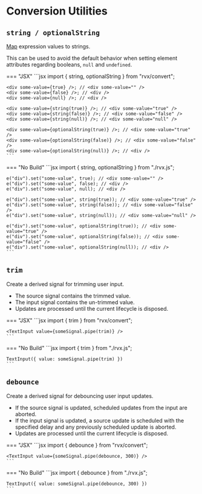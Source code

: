 # Conversion Utilities

## `string / optionalString`
[Map](./core/signals.md#map) expression values to strings.

This can be used to avoid the default behavior when setting element attributes regarding booleans, `null` and `undefined`.

=== "JSX"
	```jsx
	import { string, optionalString } from "rvx/convert";

	<div some-value={true} />; // <div some-value="" />
	<div some-value={false} />; // <div />
	<div some-value={null} />; // <div />

	<div some-value={string(true)} />; // <div some-value="true" />
	<div some-value={string(false)} />; // <div some-value="false" />
	<div some-value={string(null)} />; // <div some-value="null" />

	<div some-value={optionalString(true)} />; // <div some-value="true" />
	<div some-value={optionalString(false)} />; // <div some-value="false" />
	<div some-value={optionalString(null)} />; // <div />
	```

=== "No Build"
	```jsx
	import { string, optionalString } from "./rvx.js";

	e("div").set("some-value", true); // <div some-value="" />
	e("div").set("some-value", false); // <div />
	e("div").set("some-value", null); // <div />

	e("div").set("some-value", string(true)); // <div some-value="true" />
	e("div").set("some-value", string(false)); // <div some-value="false" />
	e("div").set("some-value", string(null)); // <div some-value="null" />

	e("div").set("some-value", optionalString(true)); // <div some-value="true" />
	e("div").set("some-value", optionalString(false)); // <div some-value="false" />
	e("div").set("some-value", optionalString(null)); // <div />
	```

## `trim`
Create a derived signal for trimming user input.

+ The source signal contains the trimmed value.
+ The input signal contains the un-trimmed value.
+ Updates are processed until the current lifecycle is disposed.

=== "JSX"
	```jsx
	import { trim } from "rvx/convert";

	<TextInput value={someSignal.pipe(trim)} />
	```

=== "No Build"
	```jsx
	import { trim } from "./rvx.js";

	TextInput({ value: someSignal.pipe(trim) })
	```

## `debounce`
Create a derived signal for debouncing user input updates.

+ If the source signal is updated, scheduled updates from the input are aborted.
+ If the input signal is updated, a source update is scheduled with the specified delay and any previously scheduled update is aborted.
+ Updates are processed until the current lifecycle is disposed.

=== "JSX"
	```jsx
	import { debounce } from "rvx/convert";

	<TextInput value={someSignal.pipe(debounce, 300)} />
	```

=== "No Build"
	```jsx
	import { debounce } from "./rvx.js";

	TextInput({ value: someSignal.pipe(debounce, 300) })
	```
